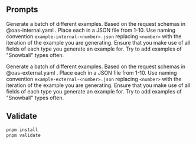 ## Prompts

Generate a batch of different examples. Based on the request schemas in @oas-internal.yaml . Place each in a JSON file from 1-10. Use naming convention `example-internal-<number>.json` replacing `<number>` with the iteration of the example you are generating. Ensure that you make use of all fields of each type you generate an example for. Try to add examples of "Snowball" types often.

Generate a batch of different examples. Based on the request schemas in @oas-external.yaml . Place each in a JSON file from 1-10. Use naming convention `example-external-<number>.json` replacing `<number>` with the iteration of the example you are generating. Ensure that you make use of all fields of each type you generate an example for. Try to add examples of "Snowball" types often.

## Validate

```bash
pnpm install
pnpm validate
```